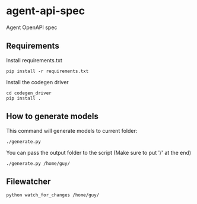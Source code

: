 # agent-api-spec
Agent OpenAPI spec

## Requirements

Install requirements.txt

```
pip install -r requirements.txt
```

Install the codegen driver

```
cd codegen_driver
pip install .
```

## How to generate models 

This command will generate models to current folder:
```
./generate.py
```

You can pass the output folder to the script (Make sure to put '/' at the end)
```
./generate.py /home/guy/
```


## Filewatcher

```
python watch_for_changes /home/guy/
```